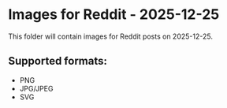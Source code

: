 # Images for Reddit - 2025-12-25

This folder will contain images for Reddit posts on 2025-12-25.

## Supported formats:
- PNG
- JPG/JPEG
- SVG
